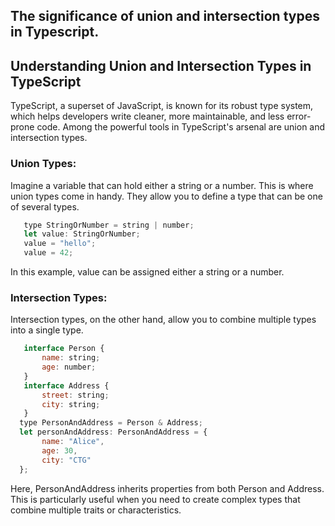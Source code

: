  ## The significance of union and intersection types in Typescript.

 ## Understanding Union and Intersection Types in TypeScript 
   
   TypeScript, a superset of JavaScript, is known for its robust type system, which helps developers write cleaner, more maintainable, and less error-prone code. Among the powerful tools in TypeScript's arsenal are union and intersection types.

 ### Union Types: 
   Imagine a variable that can hold either a string or a number. This is where union types come in handy. They allow you to define a type that can be one of several types.

  ```js 
     type StringOrNumber = string | number;
     let value: StringOrNumber;
     value = "hello"; 
     value = 42; 
  ```
  In this example, value can be assigned either a string or a number.

  ### Intersection Types:

Intersection types, on the other hand, allow you to combine multiple types into a single type.
    
  ```js 
     interface Person {
         name: string;
         age: number;
     }
     interface Address {
         street: string;
         city: string;
     }
    type PersonAndAddress = Person & Address;
    let personAndAddress: PersonAndAddress = {
         name: "Alice",
         age: 30,
         city: "CTG"
    }; 
  ```
  Here, PersonAndAddress inherits properties from both Person and Address. This is particularly useful when you need to create complex types that combine multiple traits or characteristics.